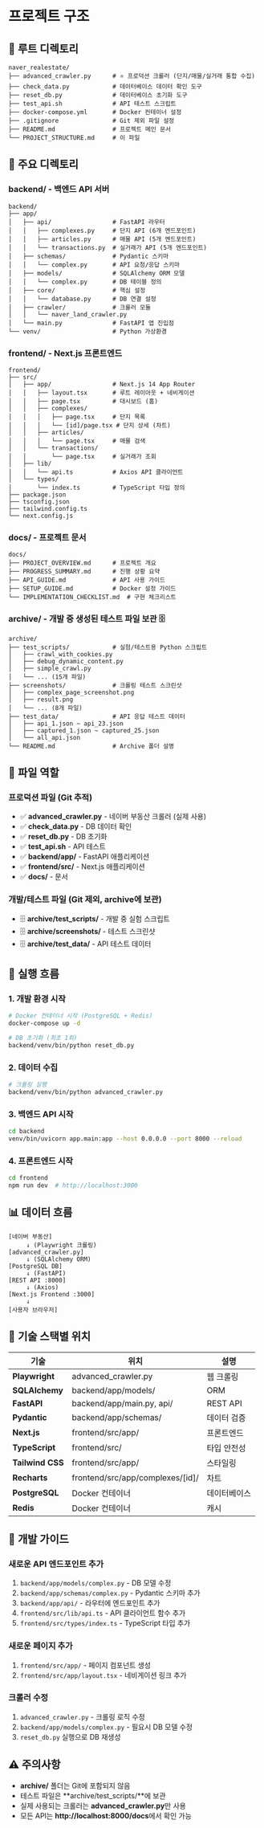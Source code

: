 # 프로젝트 구조

## 📁 루트 디렉토리

```
naver_realestate/
├── advanced_crawler.py      # ⭐ 프로덕션 크롤러 (단지/매물/실거래 통합 수집)
├── check_data.py            # 데이터베이스 데이터 확인 도구
├── reset_db.py              # 데이터베이스 초기화 도구
├── test_api.sh              # API 테스트 스크립트
├── docker-compose.yml       # Docker 컨테이너 설정
├── .gitignore               # Git 제외 파일 설정
├── README.md                # 프로젝트 메인 문서
└── PROJECT_STRUCTURE.md     # 이 파일
```

## 📂 주요 디렉토리

### backend/ - 백엔드 API 서버
```
backend/
├── app/
│   ├── api/                 # FastAPI 라우터
│   │   ├── complexes.py     # 단지 API (6개 엔드포인트)
│   │   ├── articles.py      # 매물 API (5개 엔드포인트)
│   │   └── transactions.py  # 실거래가 API (5개 엔드포인트)
│   ├── schemas/             # Pydantic 스키마
│   │   └── complex.py       # API 요청/응답 스키마
│   ├── models/              # SQLAlchemy ORM 모델
│   │   └── complex.py       # DB 테이블 정의
│   ├── core/                # 핵심 설정
│   │   └── database.py      # DB 연결 설정
│   ├── crawler/             # 크롤러 모듈
│   │   └── naver_land_crawler.py
│   └── main.py              # FastAPI 앱 진입점
└── venv/                    # Python 가상환경
```

### frontend/ - Next.js 프론트엔드
```
frontend/
├── src/
│   ├── app/                 # Next.js 14 App Router
│   │   ├── layout.tsx       # 루트 레이아웃 + 네비게이션
│   │   ├── page.tsx         # 대시보드 (홈)
│   │   ├── complexes/
│   │   │   ├── page.tsx     # 단지 목록
│   │   │   └── [id]/page.tsx # 단지 상세 (차트)
│   │   ├── articles/
│   │   │   └── page.tsx     # 매물 검색
│   │   └── transactions/
│   │       └── page.tsx     # 실거래가 조회
│   ├── lib/
│   │   └── api.ts           # Axios API 클라이언트
│   └── types/
│       └── index.ts         # TypeScript 타입 정의
├── package.json
├── tsconfig.json
├── tailwind.config.ts
└── next.config.js
```

### docs/ - 프로젝트 문서
```
docs/
├── PROJECT_OVERVIEW.md      # 프로젝트 개요
├── PROGRESS_SUMMARY.md      # 진행 상황 요약
├── API_GUIDE.md             # API 사용 가이드
├── SETUP_GUIDE.md           # Docker 설정 가이드
└── IMPLEMENTATION_CHECKLIST.md  # 구현 체크리스트
```

### archive/ - 개발 중 생성된 테스트 파일 보관 🗄️
```
archive/
├── test_scripts/            # 실험/테스트용 Python 스크립트
│   ├── crawl_with_cookies.py
│   ├── debug_dynamic_content.py
│   ├── simple_crawl.py
│   └── ... (15개 파일)
├── screenshots/             # 크롤링 테스트 스크린샷
│   ├── complex_page_screenshot.png
│   ├── result.png
│   └── ... (8개 파일)
├── test_data/               # API 응답 테스트 데이터
│   ├── api_1.json ~ api_23.json
│   ├── captured_1.json ~ captured_25.json
│   └── all_api.json
└── README.md                # Archive 폴더 설명
```

## 🎯 파일 역할

### 프로덕션 파일 (Git 추적)
- ✅ **advanced_crawler.py** - 네이버 부동산 크롤러 (실제 사용)
- ✅ **check_data.py** - DB 데이터 확인
- ✅ **reset_db.py** - DB 초기화
- ✅ **test_api.sh** - API 테스트
- ✅ **backend/app/** - FastAPI 애플리케이션
- ✅ **frontend/src/** - Next.js 애플리케이션
- ✅ **docs/** - 문서

### 개발/테스트 파일 (Git 제외, archive에 보관)
- 🗄️ **archive/test_scripts/** - 개발 중 실험 스크립트
- 🗄️ **archive/screenshots/** - 테스트 스크린샷
- 🗄️ **archive/test_data/** - API 테스트 데이터

## 🚀 실행 흐름

### 1. 개발 환경 시작
```bash
# Docker 컨테이너 시작 (PostgreSQL + Redis)
docker-compose up -d

# DB 초기화 (최초 1회)
backend/venv/bin/python reset_db.py
```

### 2. 데이터 수집
```bash
# 크롤링 실행
backend/venv/bin/python advanced_crawler.py
```

### 3. 백엔드 API 시작
```bash
cd backend
venv/bin/uvicorn app.main:app --host 0.0.0.0 --port 8000 --reload
```

### 4. 프론트엔드 시작
```bash
cd frontend
npm run dev  # http://localhost:3000
```

## 📊 데이터 흐름

```
[네이버 부동산]
     ↓ (Playwright 크롤링)
[advanced_crawler.py]
     ↓ (SQLAlchemy ORM)
[PostgreSQL DB]
     ↓ (FastAPI)
[REST API :8000]
     ↓ (Axios)
[Next.js Frontend :3000]
     ↓
[사용자 브라우저]
```

## 🔧 기술 스택별 위치

| 기술 | 위치 | 설명 |
|------|------|------|
| **Playwright** | advanced_crawler.py | 웹 크롤링 |
| **SQLAlchemy** | backend/app/models/ | ORM |
| **FastAPI** | backend/app/main.py, api/ | REST API |
| **Pydantic** | backend/app/schemas/ | 데이터 검증 |
| **Next.js** | frontend/src/app/ | 프론트엔드 |
| **TypeScript** | frontend/src/ | 타입 안전성 |
| **Tailwind CSS** | frontend/src/app/ | 스타일링 |
| **Recharts** | frontend/src/app/complexes/[id]/ | 차트 |
| **PostgreSQL** | Docker 컨테이너 | 데이터베이스 |
| **Redis** | Docker 컨테이너 | 캐시 |

## 📝 개발 가이드

### 새로운 API 엔드포인트 추가
1. `backend/app/models/complex.py` - DB 모델 수정
2. `backend/app/schemas/complex.py` - Pydantic 스키마 추가
3. `backend/app/api/` - 라우터에 엔드포인트 추가
4. `frontend/src/lib/api.ts` - API 클라이언트 함수 추가
5. `frontend/src/types/index.ts` - TypeScript 타입 추가

### 새로운 페이지 추가
1. `frontend/src/app/` - 페이지 컴포넌트 생성
2. `frontend/src/app/layout.tsx` - 네비게이션 링크 추가

### 크롤러 수정
1. `advanced_crawler.py` - 크롤링 로직 수정
2. `backend/app/models/complex.py` - 필요시 DB 모델 수정
3. `reset_db.py` 실행으로 DB 재생성

## ⚠️ 주의사항

- **archive/** 폴더는 Git에 포함되지 않음
- 테스트 파일은 **archive/test_scripts/**에 보관
- 실제 사용되는 크롤러는 **advanced_crawler.py**만 사용
- 모든 API는 **http://localhost:8000/docs**에서 확인 가능
